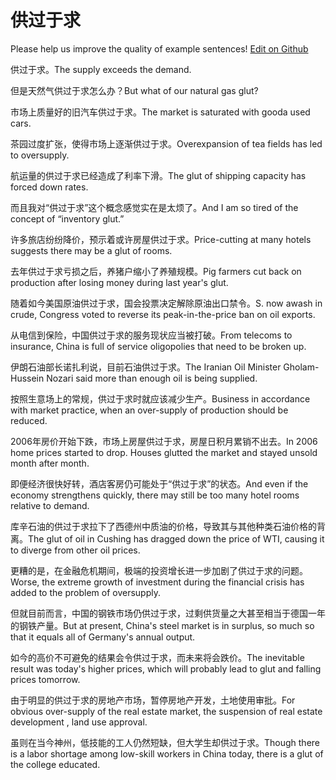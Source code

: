# 供过于求

Please help us improve the quality of example sentences! [Edit on Github](https://github.com/jiyushe/jiyu-example-sentence-source/blob/main/chinese/gongguoyuqiu.md)

<p><span class="chinese">供过于求。</span><span class="english">The supply exceeds the demand.</span></p>

<p><span class="chinese">但是天然气供过于求怎么办？</span><span class="english">But what of our natural gas glut?</span></p>

<p><span class="chinese">市场上质量好的旧汽车供过于求。</span><span class="english">The market is saturated with gooda used cars.</span></p>

<p><span class="chinese">茶园过度扩张，使得市场上逐渐供过于求。</span><span class="english">Overexpansion of tea fields has led to oversupply.</span></p>

<p><span class="chinese">航运量的供过于求已经造成了利率下滑。</span><span class="english">The glut of shipping capacity has forced down rates.</span></p>

<p><span class="chinese">而且我对“供过于求”这个概念感觉实在是太烦了。</span><span class="english">And I am so tired of the concept of “inventory glut.”</span></p>

<p><span class="chinese">许多旅店纷纷降价，预示着或许房屋供过于求。</span><span class="english">Price-cutting at many hotels suggests there may be a glut of rooms.</span></p>

<p><span class="chinese">去年供过于求亏损之后，养猪户缩小了养殖规模。</span><span class="english">Pig farmers cut back on production after losing money during last year's glut.</span></p>

<p><span class="chinese">随着如今美国原油供过于求，国会投票决定解除原油出口禁令。</span><span class="english">S. now awash in crude, Congress voted to reverse its peak-in-the-price ban on oil exports.</span></p>

<p><span class="chinese">从电信到保险，中国供过于求的服务现状应当被打破。</span><span class="english">From telecoms to insurance, China is full of service oligopolies that need to be broken up.</span></p>

<p><span class="chinese">伊朗石油部长诺扎利说，目前石油供过于求。</span><span class="english">The Iranian Oil Minister Gholam-Hussein Nozari said more than enough oil is being supplied.</span></p>

<p><span class="chinese">按照生意场上的常规，供过于求时就应该减少生产。</span><span class="english">Business in accordance with market practice, when an over-supply of production should be reduced.</span></p>

<p><span class="chinese">2006年房价开始下跌，市场上房屋供过于求，房屋日积月累销不出去。</span><span class="english">In 2006 home prices started to drop. Houses glutted the market and stayed unsold month after month.</span></p>

<p><span class="chinese">即便经济很快好转，酒店客房仍可能处于“供过于求”的状态。</span><span class="english">And even if the economy strengthens quickly, there may still be too many hotel rooms relative to demand.</span></p>

<p><span class="chinese">库辛石油的供过于求拉下了西德州中质油的价格，导致其与其他种类石油价格的背离。</span><span class="english">The glut of oil in Cushing has dragged down the price of WTI, causing it to diverge from other oil prices.</span></p>

<p><span class="chinese">更糟的是，在金融危机期间，极端的投资增长进一步加剧了供过于求的问题。</span><span class="english">Worse, the extreme growth of investment during the financial crisis has added to the problem of oversupply.</span></p>

<p><span class="chinese">但就目前而言，中国的钢铁市场仍供过于求，过剩供货量之大甚至相当于德国一年的钢铁产量。</span><span class="english">But at present, China's steel market is in surplus, so much so that it equals all of Germany's annual output.</span></p>

<p><span class="chinese">如今的高价不可避免的结果会令供过于求，而未来将会跌价。</span><span class="english">The inevitable result was today's higher prices, which will probably lead to glut and falling prices tomorrow.</span></p>

<p><span class="chinese">由于明显的供过于求的房地产市场，暂停房地产开发，土地使用审批。</span><span class="english">For obvious over-supply of the real estate market, the suspension of real estate development , land use approval.</span></p>

<p><span class="chinese">虽则在当今神州，低技能的工人仍然短缺，但大学生却供过于求。</span><span class="english">Though there is a labor shortage among low-skill workers in China today, there is a glut of the college educated.</span></p>

